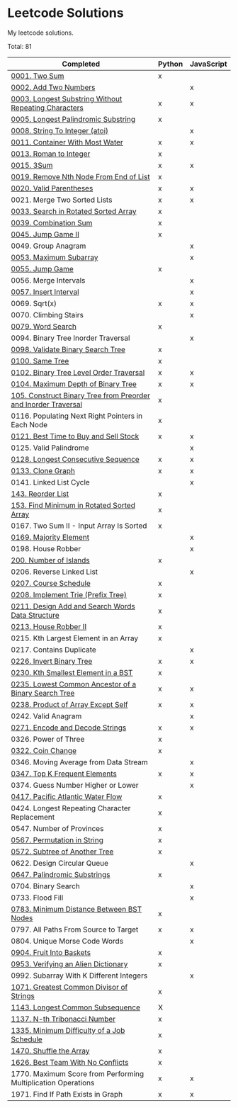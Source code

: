 # Leetcode Solutions

My leetcode solutions.

Total: 81

| Completed                                                                                                                                                  | Python | JavaScript |
| ---------------------------------------------------------------------------------------------------------------------------------------------------------- | ------ | ---------- |
| [0001. Two Sum](https://leetcode.com/problems/two-sum/)                                                                                                    | x      |            |
| [0002. Add Two Numbers](https://leetcode.com/problems/add-two-numbers/)                                                                                    |        | x          |
| [0003. Longest Substring Without Repeating Characters](https://leetcode.com/problems/longest-substring-without-repeating-characters/)                      | x      | x          |
| [0005. Longest Palindromic Substring](https://leetcode.com/problems/longest-palindromic-substring/)                                                        | x      |            |
| [0008. String To Integer (atoi)](https://leetcode.com/problems/string-to-integer-atoi/)                                                                    |        | x          |
| [0011. Container With Most Water](https://leetcode.com/problems/container-with-most-water/)                                                                | x      | x          |
| [0013. Roman to Integer](https://leetcode.com/problems/roman-to-integer/)                                                                                  | x      |            |
| [0015. 3Sum](https://leetcode.com/problems/3sum/)                                                                                                          | x      | x          |
| [0019. Remove Nth Node From End of List](https://leetcode.com/problems/remove-nth-node-from-end-of-list/)                                                  | x      |            |
| [0020. Valid Parentheses](https://leetcode.com/problems/valid-parentheses/)                                                                                | x      | x          |
| 0021. Merge Two Sorted Lists                                                                                                                               | x      | x          |
| [0033. Search in Rotated Sorted Array](https://leetcode.com/problems/search-in-rotated-sorted-array/)                                                      | x      |            |
| [0039. Combination Sum](https://leetcode.com/problems/combination-sum/)                                                                                    | x      |            |
| [0045. Jump Game II](https://leetcode.com/problems/jump-game-ii/)                                                                                          | x      |            |
| 0049. Group Anagram                                                                                                                                        |        | x          |
| [0053. Maximum Subarray](https://leetcode.com/problems/maximum-subarray/)                                                                                  |        | x          |
| [0055. Jump Game](https://leetcode.com/problems/jump-game/)                                                                                                | x      |            |
| 0056. Merge Intervals                                                                                                                                      |        | x          |
| [0057. Insert Interval](https://leetcode.com/problems/insert-interval/)                                                                                    |        | x          |
| 0069. Sqrt(x)                                                                                                                                              | x      | x          |
| 0070. Climbing Stairs                                                                                                                                      |        | x          |
| [0079. Word Search](https://leetcode.com/problems/word-search/)                                                                                            | x      |            |
| 0094. Binary Tree Inorder Traversal                                                                                                                        |        | x          |
| [0098. Validate Binary Search Tree](https://leetcode.com/problems/validate-binary-search-tree/)                                                            | x      |            |
| [0100. Same Tree](https://leetcode.com/problems/same-tree/)                                                                                                | x      |            |
| [0102. Binary Tree Level Order Traversal](https://leetcode.com/problems/binary-tree-level-order-traversal/)                                                | x      | x          |
| [0104. Maximum Depth of Binary Tree](https://leetcode.com/problems/maximum-depth-of-binary-tree/)                                                          | x      | x          |
| [105. Construct Binary Tree from Preorder and Inorder Traversal](https://leetcode.com/problems/construct-binary-tree-from-preorder-and-inorder-traversal/) | x      |            |
| 0116. Populating Next Right Pointers in Each Node                                                                                                          | x      |            |
| [0121. Best Time to Buy and Sell Stock](https://leetcode.com/problems/best-time-to-buy-and-sell-stock/)                                                    | x      | x          |
| 0125. Valid Palindrome                                                                                                                                     |        | x          |
| [0128. Longest Consecutive Sequence](https://leetcode.com/problems/longest-consecutive-sequence/)                                                          | x      | x          |
| [0133. Clone Graph](https://leetcode.com/problems/clone-graph/solution/)                                                                                   | x      | x          |
| 0141. Linked List Cycle                                                                                                                                    |        | x          |
| [143. Reorder List](https://leetcode.com/problems/reorder-list/)                                                                                           | x      |            |
| [153. Find Minimum in Rotated Sorted Array](https://leetcode.com/problems/find-minimum-in-rotated-sorted-array/)                                           | x      |            |
| 0167. Two Sum II - Input Array Is Sorted                                                                                                                   | x      |            |
| [0169. Majority Element](https://leetcode.com/problems/majority-element/)                                                                                  |        | x          |
| 0198. House Robber                                                                                                                                         |        | x          |
| [200. Number of Islands](https://leetcode.com/problems/number-of-islands/)                                                                                 | x      |            |
| 0206. Reverse Linked List                                                                                                                                  |        | x          |
| [0207. Course Schedule](https://leetcode.com/problems/course-schedule/)                                                                                    | x      |            |
| [0208. Implement Trie (Prefix Tree)](https://leetcode.com/problems/implement-trie-prefix-tree/)                                                            | x      |            |
| [0211. Design Add and Search Words Data Structure](https://leetcode.com/problems/design-add-and-search-words-data-structure/)                              | x      |            |
| [0213. House Robber II](https://leetcode.com/problems/house-robber-ii/)                                                                                    | x      |            |
| 0215. Kth Largest Element in an Array                                                                                                                      | x      |            |
| 0217. Contains Duplicate                                                                                                                                   |        | x          |
| [0226. Invert Binary Tree](https://leetcode.com/problems/invert-binary-tree/)                                                                              | x      | x          |
| [0230. Kth Smallest Element in a BST](https://leetcode.com/problems/kth-smallest-element-in-a-bst/)                                                        | x      |            |
| [0235. Lowest Common Ancestor of a Binary Search Tree](https://leetcode.com/problems/lowest-common-ancestor-of-a-binary-search-tree/)                      | x      | x          |
| [0238. Product of Array Except Self](https://leetcode.com/problems/product-of-array-except-self/)                                                          | x      | x          |
| 0242. Valid Anagram                                                                                                                                        |        | x          |
| [0271. Encode and Decode Strings](https://leetcode.com/problems/encode-and-decode-strings/)                                                                | x      | x          |
| 0326. Power of Three                                                                                                                                       | x      |            |
| [0322. Coin Change](https://leetcode.com/problems/coin-change)                                                                                             | x      |            |
| 0346. Moving Average from Data Stream                                                                                                                      |        | x          |
| [0347. Top K Frequent Elements](https://leetcode.com/problems/top-k-frequent-elements/)                                                                    | x      | x          |
| 0374. Guess Number Higher or Lower                                                                                                                         |        | x          |
| [0417. Pacific Atlantic Water Flow](https://www.youtube.com/watch?v=s-VkcjHqkGI)                                                                           | x      |            |
| 0424. Longest Repeating Character Replacement                                                                                                              | x      |            |
| 0547. Number of Provinces                                                                                                                                  | x      |            |
| [0567. Permutation in String](https://leetcode.com/problems/permutation-in-string/)                                                                        | x      |            |
| [0572. Subtree of Another Tree](https://leetcode.com/problems/subtree-of-another-tree/)                                                                    | x      |            |
| 0622. Design Circular Queue                                                                                                                                |        | x          |
| [0647. Palindromic Substrings](https://leetcode.com/problems/palindromic-substrings/)                                                                      | x      |            |
| 0704. Binary Search                                                                                                                                        |        | x          |
| 0733. Flood Fill                                                                                                                                           |        | x          |
| [0783. Minimum Distance Between BST Nodes](https://leetcode.com/problems/minimum-distance-between-bst-nodes/)                                              | x      |            |
| 0797. All Paths From Source to Target                                                                                                                      | x      | x          |
| 0804. Unique Morse Code Words                                                                                                                              |        | x          |
| [0904. Fruit Into Baskets](https://leetcode.com/problems/fruit-into-baskets/)                                                                              | x      |            |
| [0953. Verifying an Alien Dictionary](https://leetcode.com/problems/verifying-an-alien-dictionary/)                                                        | x      |            |
| 0992. Subarray With K Different Integers                                                                                                                   |        | x          |
| [1071. Greatest Common Divisor of Strings](https://leetcode.com/problems/greatest-common-divisor-of-strings/)                                              | x      |            |
| [1143. Longest Common Subsequence](https://leetcode.com/problems/longest-common-subsequence/)                                                              | X      |            |
| [1137. N-th Tribonacci Number](https://leetcode.com/problems/n-th-tribonacci-number/)                                                                      | x      |            |
| [1335. Minimum Difficulty of a Job Schedule](https://leetcode.com/problems/minimum-difficulty-of-a-job-schedule/)                                          | x      |            |
| [1470. Shuffle the Array](https://leetcode.com/problems/shuffle-the-array/)                                                                                | x      |            |
| [1626. Best Team With No Conflicts](https://leetcode.com/problems/best-team-with-no-conflicts/)                                                            | x      |            |
| 1770. Maximum Score from Performing Multiplication Operations                                                                                              | x      | x          |
| 1971. Find If Path Exists in Graph                                                                                                                         | x      | x          |
